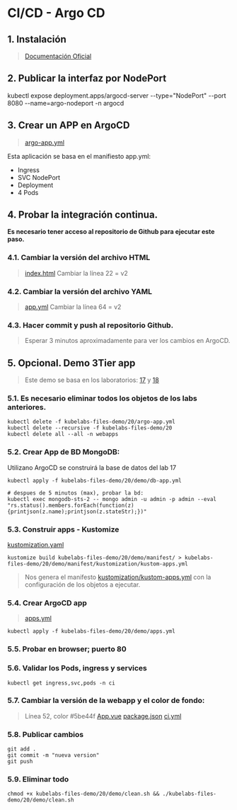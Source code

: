 # CI/CD - Argo CD <!-- omit in TOC -->

## 1. Instalación
>[Documentación Oficial](https://argo-cd.readthedocs.io/en/stable/getting_started/)


## 2. Publicar la interfaz por NodePort

kubectl expose deployment.apps/argocd-server --type="NodePort" --port 8080 --name=argo-nodeport -n argocd

## 3. Crear un APP en ArgoCD
> [argo-app.yml](./kubelabs-files-demo/20/argo-app.yml)

Esta aplicación se basa en el manifiesto app.yml:

- Ingress
- SVC NodePort
- Deployment
- 4 Pods

## 4. Probar la integración continua.
**Es necesario tener acceso al repositorio de Github para ejecutar este paso.**
### 4.1. Cambiar la versión del archivo HTML
>[index.html](./kubelabs-files-demo/20/index.html)
> Cambiar la línea 22 = v2

### 4.2. Cambiar la versión del archivo YAML
> [app.yml](./kubelabs-files-demo/20/app.yml)
> Cambiar la línea 64 = v2

### 4.3. Hacer commit y push al repositorio Github.
> Esperar 3 minutos aproximadamente para ver los cambios en ArgoCD.



## 5. Opcional. Demo 3Tier app
> Este demo se basa en los laboratorios: [17](./17.StatefulSet.md) y [18](./18.Full_Demo.md)

### 5.1. Es necesario eliminar todos los objetos de los labs anteriores.
```vim
kubectl delete -f kubelabs-files-demo/20/argo-app.yml
kubectl delete --recursive -f kubelabs-files-demo/20
kubectl delete all --all -n webapps
```

### 5.2. Crear App de BD MongoDB:
Utilizano ArgoCD se construirá la base de datos del lab 17
```vim
kubectl apply -f kubelabs-files-demo/20/demo/db-app.yml

# despues de 5 minutos (max), probar la bd:
kubectl exec mongodb-sts-2 -- mongo admin -u admin -p admin --eval "rs.status().members.forEach(function(z){printjson(z.name);printjson(z.stateStr);})"
```

### 5.3. Construir apps - Kustomize
[kustomization.yaml](./kubelabs-files-demo/20/demo/manifest/kustomization.yaml)
```vim
kustomize build kubelabs-files-demo/20/demo/manifest/ > kubelabs-files-demo/20/demo/manifest/kustomization/kustom-apps.yml
```
> Nos genera el manifesto [kustomization/kustom-apps.yml](./kubelabs-files-demo/20/demo/manifest/kustomization/kustom-apps.yml)
> con la configuración de los objetos a ejecutar.

### 5.4. Crear ArgoCD app
>[apps.yml](./kubelabs-files-demo/20/demo/apps.yml)
```vim
kubectl apply -f kubelabs-files-demo/20/demo/apps.yml
```

### 5.5. Probar en browser; puerto 80
### 5.6. Validar los Pods, ingress y services
```vim
kubectl get ingress,svc,pods -n ci
```

### 5.7. Cambiar la versión de la webapp y el color de fondo:
> Línea 52, color #5be44f [App.vue](./dev/frontend/src/App.vue)
[package.json](./dev/frontend/package.json)
[ci.yml](./.github/workflows/ci.yml)

### 5.8. Publicar cambios
```vim
git add .
git commit -m "nueva version"
git push
```

### 5.9. Eliminar todo
```vim
chmod +x kubelabs-files-demo/20/demo/clean.sh && ./kubelabs-files-demo/20/demo/clean.sh
```

